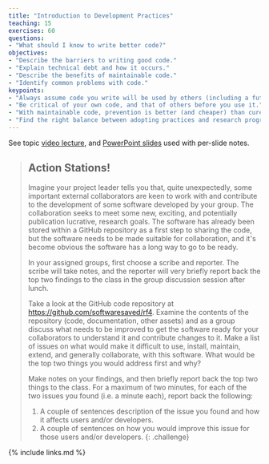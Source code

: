 ```yaml
---
title: "Introduction to Development Practices"
teaching: 15
exercises: 60
questions:
- "What should I know to write better code?"
objectives:
- "Describe the barriers to writing good code."
- "Explain technical debt and how it occurs."
- "Describe the benefits of maintainable code."
- "Identify common problems with code."
keypoints:
- "Always assume code you write will be used by others (including a future version of yourself)."
- "Be critical of your own code, and that of others before you use it."
- "With maintainable code, prevention is better (and cheaper) than cure."
- "Find the right balance between adopting practices and research progress."
---
```


See topic [video lecture](https://youtu.be/gF52o1EA25Q), and [PowerPoint slides](../slides/3.1-Development-Practices.pptx) used with per-slide notes.

> ## Action Stations!
>
> Imagine your project leader tells you that, quite unexpectedly, some important external collaborators are keen to work with and contribute to the development of some software developed by your group. The collaboration seeks to meet some new, exciting, and potentially publication lucrative, research goals. The software has already been stored within a GitHub repository as a first step to sharing the code, but the software needs to be made suitable for collaboration, and it's become obvious the software has a long way to go to be ready.
>
> In your assigned groups, first choose a scribe and reporter. The scribe will take notes, and the reporter will very briefly report back the top two findings to the class in the group discussion session after lunch.
>
> Take a look at the GitHub code repository at <https://github.com/softwaresaved/rf4>. Examine the contents of the repository (code, documentation, other assets) and as a group discuss what needs to be improved to get the software ready for your collaborators to understand it and contribute changes to it. Make a list of issues on what would make it difficult to use, install, maintain, extend, and generally collaborate, with this software. What would be the top two things you would address first and why?
>
> Make notes on your findings, and then briefly report back the top two things to the class. For a maximum of two minutes, for each of the two issues you found (i.e. a minute each), report back the following:
>
> 1. A couple of sentences description of the issue you found and how it affects users and/or developers.
> 2. A couple of sentences on how you would improve this issue for those users and/or developers.
{: .challenge}

{% include links.md %}

